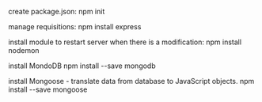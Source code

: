 create package.json:
npm init 

manage requisitions:
npm install express

install module to restart server when there is a modification:
npm install nodemon

install MondoDB
npm install --save mongodb

install Mongoose - translate data from database to JavaScript objects.
npm install --save mongoose

